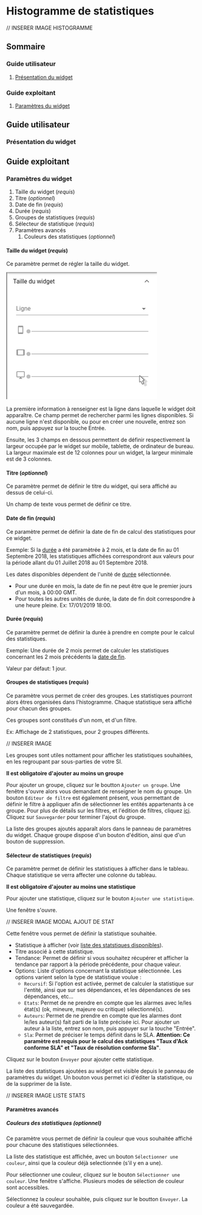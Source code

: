# Histogramme de statistiques

// INSERER IMAGE HISTOGRAMME

## Sommaire
### Guide utilisateur

1. [Présentation du widget](#presentation-du-widget)

### Guide exploitant

1. [Paramètres du widget](#parametres-du-widget)

## Guide utilisateur

### Présentation du widget

## Guide exploitant

### Paramètres du widget

1. Taille du widget (*requis*)
2. Titre (*optionnel*)
3. Date de fin (*requis*)
4. Durée (*requis*)
5. Groupes de statistiques (*requis*)
6. Sélecteur de statistique (*requis*)
7. Paramètres avancés
    1. Couleurs des statistiques (*optionnel*)

#### Taille du widget (*requis*)

Ce paramètre permet de régler la taille du widget.

![Paramètre Taille du widget](../../img/settings/widget-size.png "Paramètre Taille du widget")

La première information à renseigner est la ligne dans laquelle le widget doit apparaître. Ce champ permet de rechercher parmi les lignes disponibles. Si aucune ligne n'est disponible, ou pour en créer une nouvelle, entrez son nom, puis appuyez sur la touche Entrée.

Ensuite, les 3 champs en dessous permettent de définir respectivement la largeur occupée par le widget sur mobile, tablette, de ordinateur de bureau.
La largeur maximale est de 12 colonnes pour un widget, la largeur minimale est de 3 colonnes.

#### Titre (*optionnel*)

Ce paramètre permet de définir le titre du widget, qui sera affiché au dessus de celui-ci.

Un champ de texte vous permet de définir ce titre.

#### Date de fin (*requis*)

Ce paramètre permet de définir la date de fin de calcul des statistiques pour ce widget.

Exemple: Si la [durée](#duree-requis) a été paramètrée à 2 mois, et la date de fin au 01 Septembre 2018, les statistiques affichées correspondront aux valeurs pour la période allant du 01 Juillet 2018 au 01 Septembre 2018.

Les dates disponibles dépendent de l'unité de [durée](#duree-requis) sélectionnée.

- Pour une durée en mois, la date de fin ne peut être que le premier jours d'un mois, à 00:00 GMT.
- Pour toutes les autres unités de durée, la date de fin doit correspondre à une heure pleine. Ex: 17/01/2019 18:00.

#### Durée (*requis*)

Ce paramètre permet de définir la durée à prendre en compte pour le calcul des statistiques.

Exemple: Une durée de 2 mois permet de calculer les statistiques concernant les 2 mois précédents la [date de fin](#date-de-fin-requis).

Valeur par défaut: 1 jour.

#### Groupes de statistiques (*requis*)

Ce paramètre vous permet de créer des groupes. Les statistiques pourront alors êtres organisées dans l'histogramme. Chaque statistique sera affiché pour chacun des groupes.

Ces groupes sont constitués d'un nom, et d'un filtre.

Ex: Affichage de 2 statistiques, pour 2 groupes différents.

// INSERER IMAGE

Les groupes sont utiles nottament pour afficher les statistiques souhaitées, en les regroupant par sous-parties de votre SI.

**Il est obligatoire d'ajouter au moins un groupe**

Pour ajouter un groupe, cliquez sur le boutton ```Ajouter un groupe```. Une fenêtre s'ouvre alors vous demandant de renseigner le nom du groupe. Un bouton ```Editeur de filtre``` est également présent, vous permettant de définir le filtre à appliquer afin de sélectionner les entités appartenants à ce groupe. Pour plus de détails sur les filtres, et l'édition de filtres, cliquez [ici](../../../filtres).
Cliquez sur ```Sauvegarder``` pour terminer l'ajout du groupe.

La liste des groupes ajoutés apparaît alors dans le panneau de paramètres du widget. Chaque groupe dispose d'un bouton d'édition, ainsi que d'un bouton de suppression.

#### Sélecteur de statistiques (*requis*)

Ce paramètre permet de définir les statistiques à afficher dans le tableau. Chaque statistique se verra affecter une colonne du tableau.

**Il est obligatoire d'ajouter au moins une statistique**

Pour ajouter une statistique, cliquez sur le bouton ```Ajouter une statistique```.

Une fenêtre s'ouvre.

// INSERER IMAGE MODAL AJOUT DE STAT

Cette fenêtre vous permet de définir la statistique souhaitée.

- Statistique à afficher (voir [liste des statstiques disponibles](../index.md#les-statistiques-disponibles)).
- Titre associé à cette statistique.
- Tendance: Permet de définir si vous souhaitez récupérer et afficher la tendance par rapport à la période précédente, pour chaque valeur.
- Options: Liste d'options concernant la statistique sélectionnée. Les options varient selon la type de statistique voulue :
    - ```Recursif```: Si l'option est activée, permet de calculer la statistique sur l'entité, ainsi que sur ses dépendances, et les dépendances de ses dépendances, etc...
    - ```Etats```: Permet de ne prendre en compte que les alarmes avec le/les état(s) (ok, mineure, majeure ou critique) sélectionné(s).
    - ```Auteurs```: Permet de ne prendre en compte que les alarmes dont le/les auteur(s) fait parti de la liste précisée ici. Pour ajouter un auteur à la liste, entrez son nom, puis appuyer sur la touche "Entrée".
    - ```Sla```: Permet de préciser le temps définit dans le SLA. **Attention: Ce paramètre est requis pour le calcul des statistiques "Taux d'Ack conforme SLA" et "Taux de résolution conforme Sla"**.

Cliquez sur le bouton ```Envoyer``` pour ajouter cette statistique.

La liste des statistiques ajoutées au widget est visible depuis le panneau de paramètres du widget. Un bouton vous permet ici d'éditer la statistique, ou de la supprimer de la liste.

// INSERER IMAGE LISTE STATS

#### Paramètres avancés

##### Couleurs des statistiques (*optionnel*)

Ce paramètre vous permet de définir la couleur que vous souhaitée affiché pour chacune des statistiques sélectionnées.

La liste des statistique est affichée, avec un bouton ```Sélectionner une couleur```, ainsi que la couleur déjà selectionnée (s'il y en a une).

Pour sélectionner une couleur, cliquez sur le bouton ```Sélectionner une couleur```. Une fenêtre s'affiche. Plusieurs modes de sélection de couleur sont accessibles.

Sélectionnez la couleur souhaitée, puis cliquez sur le boutton ```Envoyer```. La couleur a été sauvegardée.
